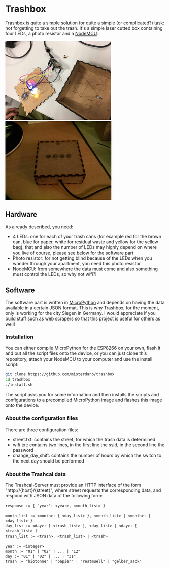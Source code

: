 # Trashbox

Trashbox is quite a simple solution for quite a simple (or complicated?) task: not forgetting to take out the trash.
It's a simple laser cutted box containing four LEDs, a photo resistor and a [NodeMCU](https://en.wikipedia.org/wiki/NodeMCU).

<img src="photos/trashbox_open.jpg" height="250">
<img src="photos/trashbox_closed.jpg" height="250">

## Hardware

As already described, you need:

* 4 LEDs: one for each of your trash cans (for example red for the brown can, blue for paper, white for residual waste and yellow for the yellow bag), that and also the number of LEDs may highly depend on where you live of course, please see below for the software part
* Photo resistor: for not getting blind because of the LEDs when you wander through your apartment, you need this photo resistor
* NodeMCU: from somewhere the data must come and also something must control the LEDs, so why not wifi?!

## Software

The software part is written in [MicroPython](https://github.com/micropython/micropython) and depends on having the data available in a certain JSON format. This is why Trashbox, for the moment, only is working for the city Siegen in Germany. I would appreciate if you build stuff such as web scrapers so that this project is useful for others as well!

### Installation

You can either compile MicroPython for the ESP8266 on your own, flash it and put all the script files onto the device, or you can just clone this repository, attach your NodeMCU to your computer and use the install script:

~~~ bash
git clone https://github.com/misterdanb/trashbox
cd trashbox
./install.sh
~~~

The script asks you for some information and then installs the scripts and configurations to a precompiled MicroPython image and flashes this image onto the device.

### About the configuration files

There are three configuration files:

* street.txt: contains the street, for which the trash data is determined
* wifi.txt: contains two lines, in the first line the ssid, in the second line the password
* change_day_shift: contains the number of hours by which the switch to the next day should be performed

### About the Trashcal data

The Trashcal-Server must provide an HTTP interface of the form "http://{host}/{street}", where street requests the corresponding data, and respond with JSON data of the following form:

~~~ bnf
response := { "year": <year>, <month_list> }

month_list := <month>: { <day_list> }, <month_list> | <month>: { <day_list> }
day_list := <day>: [ <trash_list> ], <day_list> | <day>: [ <trash_list> ]
trash_list := <trash>, <trash_list> | <trash>

year := <integer>
month := "01" | "02" | ... | "12"
day := "01" | "02" | ... | "31"
trash := "biotonne" | "papier" | "restmuell" | "gelber_sack"
~~~
